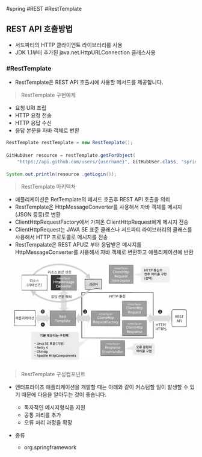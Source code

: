 \#spring #REST #RestTemplate

## REST API 호출방법

- 서드파티의 HTTP 클라이언트 라이브러리를 사용
- JDK 1.1부터 추가된 java.net.HttpURLConnection 클래스사용



### #RestTemplate

- RestTemplate은 REST API 호출시에 사용할 메서드를 제공합니다.



> RestTemplate 구현예제

- 요청 URI 조립
- HTTP 요청 전송
- HTTP 응답 수신
- 응답 본문을 자바 객체로 변환

```java
RestTemplate restTemplate = new RestTemplate();

GitHubUser resource = restTemplate.getForObject(
	"https://api.github.com/users/{username}", GitHubUser.class, "spring-projects");

System.out.println(resource .getLogin());
```



> RestTemplate 아키텍처

- 애플리케이션은 RetTemplate의 메서드 호출후 REST API 호출을 의뢰
- RestTemplate은 HttpMessageConverter를 사용해서 자바 객체를 메시지(JSON 등등)로 변환
- ClientHttpRequestFactory에서 가져온 ClientHttpRequest에게 메시지 전송
- ClientHttpRequest는 JAVA SE 표준 클래스나 서드파티 라이브러리의 클래스를 사용해서 HTTP 프로토콜로 메시지를 전송
- RestTempalate은 REST APU로 부터 응답받은 메시지를 HttpMessageConverter를 사용해서 자바 객체로 변환하고 애플리케이션에 반환

![1556152710117](assets/1556152710117.png)



> RestTemplate 구성컴포넌트

- 엔터프라이즈 애플리케이션을 개발할 때는 아래와 같이 커스텀할 일이 발생할 수 있기 때문에 다음을 알아두는 것이 좋습니다.
  - 독자적인 메시지형식을 지원
  - 공통 처리를 추가
  -  오류 처리 과정을 확장

- 종류
  - org.springframework
